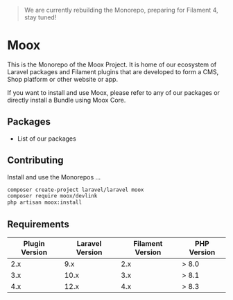 > We are currently rebuilding the Monorepo, preparing for Filament 4, stay tuned!


# Moox

This is the Monorepo of the Moox Project. It is home of our ecosystem of Laravel packages and Filament plugins that are developed to form a CMS, Shop platform or other website or app.

If you want to install and use Moox, please refer to any of our packages or directly install a Bundle using Moox Core.

## Packages

- List of our packages

## Contributing

Install and use the Monorepos ...

```bash
composer create-project laravel/laravel moox
composer require moox/devlink
php artisan moox:install
```

## Requirements

| Plugin Version | Laravel Version | Filament Version | PHP Version |
| -------------- | --------------- | ---------------- | ----------- |
| 2.x            | 9.x             | 2.x              | \> 8.0      |
| 3.x            | 10.x            | 3.x              | \> 8.1      |
| 4.x            | 12.x            | 4.x              | \> 8.3      |
